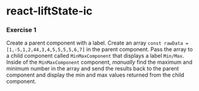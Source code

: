 # react-liftState-ic

### Exercise 1
Create a parent component with a label. Create an array ```const rawData = [1,-5,1,2,44,3,4,5,5,5,5,6,7]``` in the parent component. Pass the array to a child component called `MinMaxComponent` that displays a label `Min/Max`. Inside of the `MinMaxComponent` component, *manually* find the maximum and minimum number in the array and send the results back to the parent component and display the min and max values returned from the child component.

